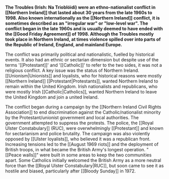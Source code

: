 **The Troubles (Irish: Na Trioblóidí) were an ethno-nationalist conflict in [[Northern Ireland]] that lasted about 30 years from the late 1960s to 1998. Also known internationally as the [[Northern Ireland]] conflict, it is sometimes described as an "irregular war" or "low-level war". The conflict began in the late 1960s and is usually deemed to have ended with the [[Good Friday Agreement]] of 1998. Although the Troubles mostly took place in Northern Ireland, at times violence spilled over into parts of the Republic of Ireland, England, and mainland Europe.**

The conflict was primarily political and nationalistic, fuelled by historical events. It also had an ethnic or sectarian dimension but despite use of the terms '[[Protestant]]' and '[[Catholic]]' to refer to the two sides, it was not a religious conflict. A key issue was the status of Northern Ireland. [[Unionism|Unionists]] and loyalists, who for historical reasons were mostly [[Northern Ireland]] [[Protestant|Protestants]], wanted Northern Ireland to remain within the United Kingdom. Irish nationalists and republicans, who were mostly Irish [[Catholic|Catholics]], wanted Northern Ireland to leave the United Kingdom and join a united Ireland.

The conflict began during a campaign by the [[Northern Ireland Civil Rights Association]] to end discrimination against the Catholic/nationalist minority by the Protestant/unionist government and local authorities. The government attempted to suppress the protests. The police, the [[Royal Ulster Constabulary]] (RUC), were overwhelmingly [[Protestant]] and known for sectarianism and police brutality. The campaign was also violently opposed by [[Ulster loyalists]], who believed it was a republican front. Increasing tensions led to the [[August 1969 riots]] and the deployment of British troops, in what became the British Army's longest operation. "[[Peace walls]]" were built in some areas to keep the two communities apart. Some Catholics initially welcomed the British Army as a more neutral force than the [[Royal Ulster Constabulary|RUC]], but soon came to see it as hostile and biased, particularly after [[Bloody Sunday]] in 1972.